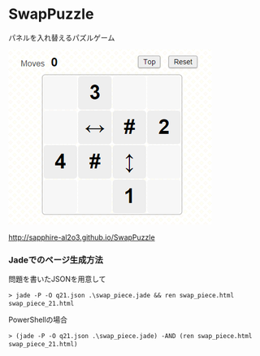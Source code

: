 SwapPuzzle
==========

パネルを入れ替えるパズルゲーム

![](https://github.com/sapphire-al2o3/SwapPuzzle/blob/gh-pages/swap_puzzle_ss.png)

http://sapphire-al2o3.github.io/SwapPuzzle

### Jadeでのページ生成方法

問題を書いたJSONを用意して

```
> jade -P -O q21.json .\swap_piece.jade && ren swap_piece.html swap_piece_21.html
```

PowerShellの場合

```
> (jade -P -O q21.json .\swap_piece.jade) -AND (ren swap_piece.html swap_piece_21.html)
```
